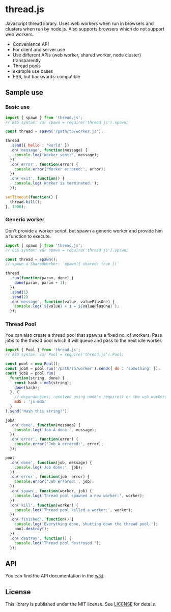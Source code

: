 # thread.js

Javascript thread library. Uses web workers when run in browsers and clusters
when run by node.js. Also supports browsers which do not support web workers.

- Convenience API
- For client and server use
- Use different APIs (web worker, shared worker, node cluster) transparently
- Thread pools
- example use cases
- ES6, but backwards-compatible


## Sample use

### Basic use

```javascript
import { spawn } from 'thread.js';
// ES5 syntax: var spawn = require('thread.js').spawn;

const thread = spawn('/path/to/worker.js');

thread
  .send({ hello : 'world' })
  .on('message', function(message) {
    console.log('Worker sent:', message);
  })
  .on('error', function(error) {
    console.error('Worker errored:', error);
  })
  .on('exit', function() {
    console.log('Worker is terminated.');
  });

setTimeout(function() {
  thread.kill();
}, 1000);
```

### Generic worker

Don't provide a worker script, but spawn a generic worker and provide him a
function to execute.

```javascript
import { spawn } from 'thread.js';
// ES5 syntax: var spawn = require('thread.js').spawn;

const thread = spawn();
// spawn a SharedWorker: `spawn({ shared: true })`

thread
  .run(function(param, done) {
    done(param, param + 1);
  })
  .send(1)
  .send(2)
  .on('message', function(value, valuePlusOne) {
    console.log(`${value} + 1 = ${valuePlusOne}`);
  });
```

### Thread Pool

You can also create a thread pool that spawns a fixed no. of workers. Pass jobs
to the thread pool which it will queue and pass to the next idle worker.

```javascript
import { Pool } from 'thread.js';
// ES5 syntax: var Pool = require('thread.js').Pool;

const pool = new Pool();
const jobA = pool.run('/path/to/worker').send({ do : 'something' });
const jobB = pool.run(
  function(string, done) {
    const hash = md5(string);
    done(hash);
  }, {
    // dependencies; resolved using node's require() or the web workers importScript()
    md5 : 'js-md5'
  }
).send('Hash this string!');

jobA
  .on('done', function(message) {
    console.log('Job A done:', message);
  })
  .on('error', function(error) {
    console.error('Job A errored:', error);
  });

pool
  .on('done', function(job, message) {
    console.log('Job done:', job);
  })
  .on('error', function(job, error) {
    console.error('Job errored:', job);
  })
  .on('spawn', function(worker, job) {
    console.log('Thread pool spawned a new worker:', worker);
  })
  .on('kill', function(worker) {
    console.log('Thread pool killed a worker:', worker);
  })
  .on('finished', function() {
    console.log('Everything done, shutting down the thread pool.');
    pool.destroy();
  })
  .on('destroy', function() {
    console.log('Thread pool destroyed.');
  });
```

## API

You can find the API documentation in the [wiki](https://github.com/andywer/thread.js/wiki).


## License

This library is published under the MIT license. See [LICENSE](https://raw.githubusercontent.com/andywer/thread.js/master/LICENSE) for details.
